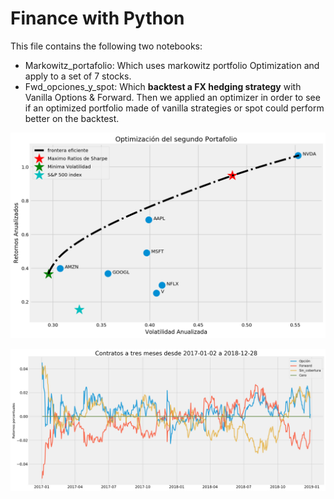 # Finance with Python

This file contains the following two notebooks:

- Markowitz_portafolio: Which uses markowitz portfolio Optimization and apply to a set of 7 stocks.
- Fwd_opciones_y_spot: Which **backtest a FX hedging strategy** with Vanilla Options & Forward. Then we applied an optimizer in order to see if an optimized portfolio made of vanilla strategies or spot could perform better on the backtest.

![markowitz](Markowitz.png)

![Hedging 3 months Backtesting](3months_backtest.png)